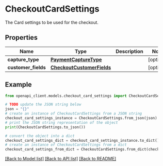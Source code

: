 # CheckoutCardSettings

The Card settings to be used for the checkout.

## Properties

Name | Type | Description | Notes
------------ | ------------- | ------------- | -------------
**capture_type** | [**PaymentCaptureType**](PaymentCaptureType.md) |  | [optional] 
**customer_fields** | [**CheckoutCustomerFields**](CheckoutCustomerFields.md) |  | [optional] 

## Example

```python
from openapi_client.models.checkout_card_settings import CheckoutCardSettings

# TODO update the JSON string below
json = "{}"
# create an instance of CheckoutCardSettings from a JSON string
checkout_card_settings_instance = CheckoutCardSettings.from_json(json)
# print the JSON string representation of the object
print(CheckoutCardSettings.to_json())

# convert the object into a dict
checkout_card_settings_dict = checkout_card_settings_instance.to_dict()
# create an instance of CheckoutCardSettings from a dict
checkout_card_settings_from_dict = CheckoutCardSettings.from_dict(checkout_card_settings_dict)
```
[[Back to Model list]](../README.md#documentation-for-models) [[Back to API list]](../README.md#documentation-for-api-endpoints) [[Back to README]](../README.md)


